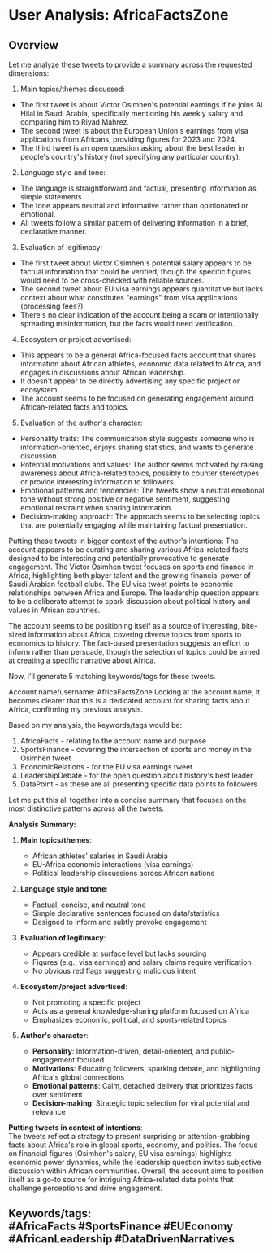 # User Analysis: AfricaFactsZone

## Overview

<think>
Let me analyze these tweets to provide a summary across the requested dimensions:

1. Main topics/themes discussed:
- The first tweet is about Victor Osimhen's potential earnings if he joins Al Hilal in Saudi Arabia, specifically mentioning his weekly salary and comparing him to Riyad Mahrez.
- The second tweet is about the European Union's earnings from visa applications from Africans, providing figures for 2023 and 2024.
- The third tweet is an open question asking about the best leader in people's country's history (not specifying any particular country).

2. Language style and tone:
- The language is straightforward and factual, presenting information as simple statements.
- The tone appears neutral and informative rather than opinionated or emotional.
- All tweets follow a similar pattern of delivering information in a brief, declarative manner.

3. Evaluation of legitimacy:
- The first tweet about Victor Osimhen's potential salary appears to be factual information that could be verified, though the specific figures would need to be cross-checked with reliable sources.
- The second tweet about EU visa earnings appears quantitative but lacks context about what constitutes "earnings" from visa applications (processing fees?).
- There's no clear indication of the account being a scam or intentionally spreading misinformation, but the facts would need verification.

4. Ecosystem or project advertised:
- This appears to be a general Africa-focused facts account that shares information about African athletes, economic data related to Africa, and engages in discussions about African leadership.
- It doesn't appear to be directly advertising any specific project or ecosystem.
- The account seems to be focused on generating engagement around African-related facts and topics.

5. Evaluation of the author's character:
- Personality traits: The communication style suggests someone who is information-oriented, enjoys sharing statistics, and wants to generate discussion.
- Potential motivations and values: The author seems motivated by raising awareness about Africa-related topics, possibly to counter stereotypes or provide interesting information to followers.
- Emotional patterns and tendencies: The tweets show a neutral emotional tone without strong positive or negative sentiment, suggesting emotional restraint when sharing information.
- Decision-making approach: The approach seems to be selecting topics that are potentially engaging while maintaining factual presentation.

Putting these tweets in bigger context of the author's intentions:
The account appears to be curating and sharing various Africa-related facts designed to be interesting and potentially provocative to generate engagement. The Victor Osimhen tweet focuses on sports and finance in Africa, highlighting both player talent and the growing financial power of Saudi Arabian football clubs. The EU visa tweet points to economic relationships between Africa and Europe. The leadership question appears to be a deliberate attempt to spark discussion about political history and values in African countries.

The account seems to be positioning itself as a source of interesting, bite-sized information about Africa, covering diverse topics from sports to economics to history. The fact-based presentation suggests an effort to inform rather than persuade, though the selection of topics could be aimed at creating a specific narrative about Africa.

Now, I'll generate 5 matching keywords/tags for these tweets.

Account name/username: AfricaFactsZone
Looking at the account name, it becomes clearer that this is a dedicated account for sharing facts about Africa, confirming my previous analysis.

Based on my analysis, the keywords/tags would be:
1. AfricaFacts - relating to the account name and purpose
2. SportsFinance - covering the intersection of sports and money in the Osimhen tweet
3. EconomicRelations - for the EU visa earnings tweet
4. LeadershipDebate - for the open question about history's best leader
5. DataPoint - as these are all presenting specific data points to followers

Let me put this all together into a concise summary that focuses on the most distinctive patterns across all the tweets.
</think>

**Analysis Summary:**

1. **Main topics/themes**:  
   - African athletes' salaries in Saudi Arabia  
   - EU-Africa economic interactions (visa earnings)  
   - Political leadership discussions across African nations  

2. **Language style and tone**:  
   - Factual, concise, and neutral tone  
   - Simple declarative sentences focused on data/statistics  
   - Designed to inform and subtly provoke engagement  

3. **Evaluation of legitimacy**:  
   - Appears credible at surface level but lacks sourcing  
   - Figures (e.g., visa earnings) and salary claims require verification  
   - No obvious red flags suggesting malicious intent  

4. **Ecosystem/project advertised**:  
   - Not promoting a specific project  
   - Acts as a general knowledge-sharing platform focused on Africa  
   - Emphasizes economic, political, and sports-related topics  

5. **Author's character**:  
   - **Personality**: Information-driven, detail-oriented, and public-engagement focused  
   - **Motivations**: Educating followers, sparking debate, and highlighting Africa's global connections  
   - **Emotional patterns**: Calm, detached delivery that prioritizes facts over sentiment  
   - **Decision-making**: Strategic topic selection for viral potential and relevance  

**Putting tweets in context of intentions**:  
The tweets reflect a strategy to present surprising or attention-grabbing facts about Africa's role in global sports, economy, and politics. The focus on financial figures (Osimhen's salary, EU visa earnings) highlights economic power dynamics, while the leadership question invites subjective discussion within African communities. Overall, the account aims to position itself as a go-to source for intriguing Africa-related data points that challenge perceptions and drive engagement.

**Keywords/tags**:  
#AfricaFacts #SportsFinance #EUEconomy #AfricanLeadership #DataDrivenNarratives
---
